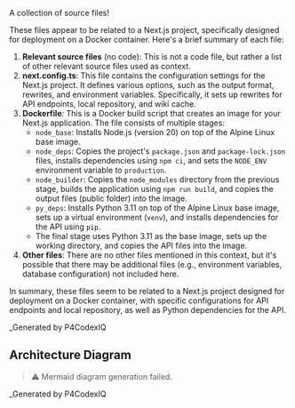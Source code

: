 A collection of source files!

These files appear to be related to a Next.js project, specifically designed for deployment on a Docker container. Here's a brief summary of each file:

1. **Relevant source files** (no code): This is not a code file, but rather a list of other relevant source files used as context.
2. **next.config.ts**: This file contains the configuration settings for the Next.js project. It defines various options, such as the output format, rewrites, and environment variables. Specifically, it sets up rewrites for API endpoints, local repository, and wiki cache.
3. **Dockerfile**: This is a Docker build script that creates an image for your Next.js application. The file consists of multiple stages:
	* `node_base`: Installs Node.js (version 20) on top of the Alpine Linux base image.
	* `node_deps`: Copies the project's `package.json` and `package-lock.json` files, installs dependencies using `npm ci`, and sets the `NODE_ENV` environment variable to `production`.
	* `node_builder`: Copies the `node_modules` directory from the previous stage, builds the application using `npm run build`, and copies the output files (public folder) into the image.
	* `py_deps`: Installs Python 3.11 on top of the Alpine Linux base image, sets up a virtual environment (`venv`), and installs dependencies for the API using `pip`.
	* The final stage uses Python 3.11 as the base image, sets up the working directory, and copies the API files into the image.
4. **Other files**: There are no other files mentioned in this context, but it's possible that there may be additional files (e.g., environment variables, database configuration) not included here.

In summary, these files seem to be related to a Next.js project designed for deployment on a Docker container, with specific configurations for API endpoints and local repository, as well as Python dependencies for the API.

_Generated by P4CodexIQ

## Architecture Diagram

> ⚠️ Mermaid diagram generation failed.

_Generated by P4CodexIQ
